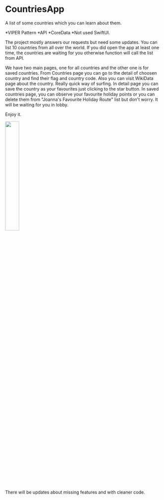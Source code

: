 # CountriesApp
A list of some countries which you can learn about them.

*VIPER Pattern
*API
*CoreData
*Not used SwiftUI.


The project mostly answers our requests but need some updates. You can list 10 countries from all over the world. If you did open the app at least one time, the countries are waiting for you otherwise function will call the list from API. 

We have two main pages, one for all countries and the other one is for saved countries. From Countries page you can go to the detail of choosen country and find their flag and country code. Also you can visit WikiData page about the country. Really quick way of surfing. In detail page you can save the country as your favourites just clicking to the star button.
In saved countries page, you can observe your favourite holiday points or you can delete them from  "Joanna's Favourite Holiday Route" list but don't worry. It will be waiting for you in lobby.




Enjoy it.

<img src="https://github.com/observer23/CountriesApp/blob/main/Countries/Supp/Countries.gif" width=30% height=30%>


There will be updates about missing features and with cleaner code.
